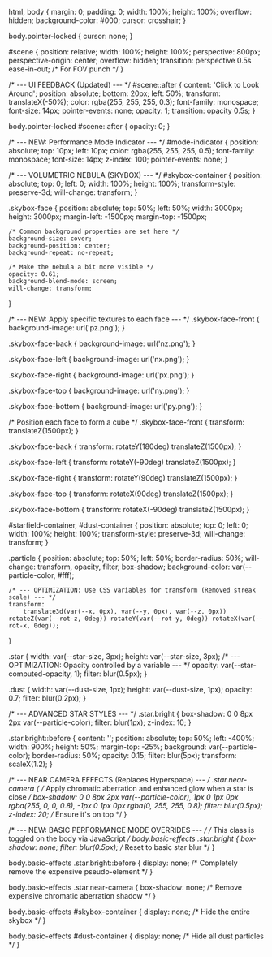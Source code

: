 html,
body {
    margin: 0;
    padding: 0;
    width: 100%;
    height: 100%;
    overflow: hidden;
    background-color: #000;
    cursor: crosshair;
}

body.pointer-locked {
    cursor: none;
}

#scene {
    position: relative;
    width: 100%;
    height: 100%;
    perspective: 800px;
    perspective-origin: center;
    overflow: hidden;
    transition: perspective 0.5s ease-in-out;
    /* For FOV punch */
}

/* --- UI FEEDBACK (Updated) --- */
#scene::after {
    content: 'Click to Look Around';
    position: absolute;
    bottom: 20px;
    left: 50%;
    transform: translateX(-50%);
    color: rgba(255, 255, 255, 0.3);
    font-family: monospace;
    font-size: 14px;
    pointer-events: none;
    opacity: 1;
    transition: opacity 0.5s;
}

body.pointer-locked #scene::after {
    opacity: 0;
}

/* --- NEW: Performance Mode Indicator --- */
#mode-indicator {
    position: absolute;
    top: 10px;
    left: 10px;
    color: rgba(255, 255, 255, 0.5);
    font-family: monospace;
    font-size: 14px;
    z-index: 100;
    pointer-events: none;
}


/* --- VOLUMETRIC NEBULA (SKYBOX) --- */
#skybox-container {
    position: absolute;
    top: 0;
    left: 0;
    width: 100%;
    height: 100%;
    transform-style: preserve-3d;
    will-change: transform;
}

.skybox-face {
    position: absolute;
    top: 50%;
    left: 50%;
    width: 3000px;
    height: 3000px;
    margin-left: -1500px;
    margin-top: -1500px;

    /* Common background properties are set here */
    background-size: cover;
    background-position: center;
    background-repeat: no-repeat;

    /* Make the nebula a bit more visible */
    opacity: 0.61;
    background-blend-mode: screen;
    will-change: transform;
}

/* --- NEW: Apply specific textures to each face --- */
.skybox-face-front {
    background-image: url('pz.png');
}

.skybox-face-back {
    background-image: url('nz.png');
}

.skybox-face-left {
    background-image: url('nx.png');
}

.skybox-face-right {
    background-image: url('px.png');
}

.skybox-face-top {
    background-image: url('ny.png');
}

.skybox-face-bottom {
    background-image: url('py.png');
}


/* Position each face to form a cube */
.skybox-face-front {
    transform: translateZ(1500px);
}

.skybox-face-back {
    transform: rotateY(180deg) translateZ(1500px);
}

.skybox-face-left {
    transform: rotateY(-90deg) translateZ(1500px);
}

.skybox-face-right {
    transform: rotateY(90deg) translateZ(1500px);
}

.skybox-face-top {
    transform: rotateX(90deg) translateZ(1500px);
}

.skybox-face-bottom {
    transform: rotateX(-90deg) translateZ(1500px);
}


#starfield-container,
#dust-container {
    position: absolute;
    top: 0;
    left: 0;
    width: 100%;
    height: 100%;
    transform-style: preserve-3d;
    will-change: transform;
}

.particle {
    position: absolute;
    top: 50%;
    left: 50%;
    border-radius: 50%;
    will-change: transform, opacity, filter, box-shadow;
    background-color: var(--particle-color, #fff);

    /* --- OPTIMIZATION: Use CSS variables for transform (Removed streak scale) --- */
    transform:
        translate3d(var(--x, 0px), var(--y, 0px), var(--z, 0px)) rotateZ(var(--rot-z, 0deg)) rotateY(var(--rot-y, 0deg)) rotateX(var(--rot-x, 0deg));
}

.star {
    width: var(--star-size, 3px);
    height: var(--star-size, 3px);
    /* --- OPTIMIZATION: Opacity controlled by a variable --- */
    opacity: var(--star-computed-opacity, 1);
    filter: blur(0.5px);
}

.dust {
    width: var(--dust-size, 1px);
    height: var(--dust-size, 1px);
    opacity: 0.7;
    filter: blur(0.2px);
}


/* --- ADVANCED STAR STYLES --- */
.star.bright {
    box-shadow: 0 0 8px 2px var(--particle-color);
    filter: blur(1px);
    z-index: 10;
}

.star.bright::before {
    content: '';
    position: absolute;
    top: 50%;
    left: -400%;
    width: 900%;
    height: 50%;
    margin-top: -25%;
    background: var(--particle-color);
    border-radius: 50%;
    opacity: 0.15;
    filter: blur(5px);
    transform: scaleX(1.2);
}

/* --- NEAR CAMERA EFFECTS (Replaces Hyperspace) --- */
.star.near-camera {
    /* Apply chromatic aberration and enhanced glow when a star is close */
    box-shadow:
        0 0 8px 2px var(--particle-color),
        1px 0 1px 0px rgba(255, 0, 0, 0.8),
        -1px 0 1px 0px rgba(0, 255, 255, 0.8);
    filter: blur(0.5px);
    z-index: 20;
    /* Ensure it's on top */
}

/* --- NEW: BASIC PERFORMANCE MODE OVERRIDES --- */
/* This class is toggled on the body via JavaScript */
body.basic-effects .star.bright {
    box-shadow: none;
    filter: blur(0.5px);
    /* Reset to basic star blur */
}

body.basic-effects .star.bright::before {
    display: none;
    /* Completely remove the expensive pseudo-element */
}

body.basic-effects .star.near-camera {
    box-shadow: none;
    /* Remove expensive chromatic aberration shadow */
}

body.basic-effects #skybox-container {
    display: none;
    /* Hide the entire skybox */
}

body.basic-effects #dust-container {
    display: none;
    /* Hide all dust particles */
}
